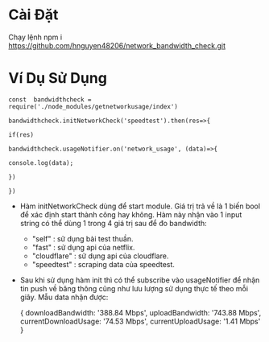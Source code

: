 # Cài Đặt
Chạy lệnh
npm i https://github.com/hnguyen48206/network_bandwidth_check.git

# Ví Dụ Sử Dụng

    const  bandwidthcheck = require('./node_modules/getnetworkusage/index')
    
    bandwidthcheck.initNetworkCheck('speedtest').then(res=>{
    
    if(res)
    
    bandwidthcheck.usageNotifier.on('network_usage', (data)=>{
    
    console.log(data);
    
    })
    
    })

 - Hàm initNetworkCheck dùng để start module. Giá trị trả về là 1 biến bool để xác định start thành công hay không. Hàm này nhận vào 1 input string có thể dùng 1 trong 4 giá trị sau để đo bandwidth:
 
	  + "self" : sử dụng bài test thuần.
	  + "fast" : sử dụng api của netflix.
	  + "cloudflare" : sử dụng api của cloudflare.
	  + "speedtest" : scraping data của speedtest.
 - Sau khi sử dụng hàm init thì có thể subscribe vào usageNotifier để nhận tin push về băng thông cũng như lưu lượng sử dụng thực tế theo mỗi giây. Mẫu data nhận được: 

    {
        downloadBandwidth: '388.84 Mbps',
        uploadBandwidth: '743.88 Mbps',
        currentDownloadUsage: '74.53 Mbps',
        currentUploadUsage: '1.41 Mbps'
    }
